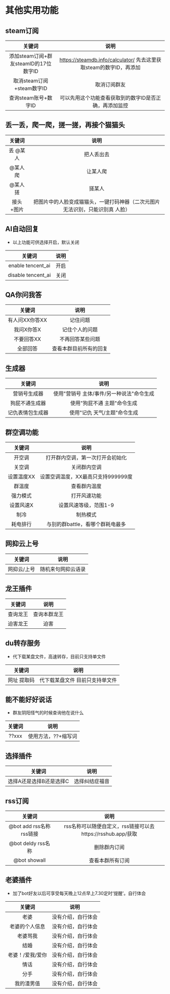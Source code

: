 # 其他实用功能

## steam订阅
| 关键词 | 说明 |
| :----:| :----: | 
|添加steam订阅+群友steamID的17位数字ID|https://steamdb.info/calculator/ 先去这里获取steam的数字ID，再添加|
|取消steam订阅+steam数字ID|取消订阅群友|
|查询steam账号+数字ID|可以先用这个功能查看获取到的数字ID是否正确，再添加监控|

## 丢一丢，爬一爬，搓一搓，再接个猫猫头
| 关键词 | 说明 |
| :----:| :----: | 
|丢 @某人|把人丢出去|
|@某人 爬|让某人爬|
|@某人 搓|搓某人|
|接头+图片|把图片中的人脸变成猫猫头，一键打码神器（二次元图片无法识别，只能识别真 人脸）|

## AI自动回复
- 以上功能可供选择开启，默认关闭

| 关键词 | 说明 |
| :----:| :----: | 
|enable tencent_ai|开启|
|disable tencent_ai|关闭|

## QA你问我答
| 关键词 | 说明 |
| :----:| :----: | 
|有人问XX你答XX|记住问题|
|我问X你答X|记住个人的问题|
|不要回答XX|不再回答某些问题|
|全部回答|查看本群目前所有的回复|

## 生成器
| 关键词 | 说明 |
| :----:| :----: | 
|营销号生成器|使用"营销号 主体/事件/另一种说法"命令生成|
|狗屁不通生成器|使用"狗屁不通 主题"命令生成|
|记仇表情包生成器|使用"记仇 天气/主题"命令生成|

## 群空调功能
| 关键词 | 说明 |
| :----:| :----: | 
|开空调|打开群内空调，第一次打开会初始化|
|关空调|关闭群内空调|
|设置温度XX|设置空调温度，XX最高只支持999999度|
|群温度|查看群内温度|
|强力模式|打开风速功能|
|设置风速X|设置风速等级，范围1-9|
|制冷|制热模式|切换空调模式|
|耗电排行|与别的群battle，看哪个群耗电最多|

## 网抑云上号
| 关键词 | 说明 |
| :----:| :----: | 
|网抑云/上号|随机来句网抑云语录|

## 龙王插件
| 关键词 | 说明 |
| :----:| :----: | 
|查询龙王|查询本群龙王|
|迫害龙王|迫害|

## du转存服务
- 代下载某盘文件，高速转存，目前只支持单文件

| 关键词 | 说明 |
| :----:| :----: | 
|网址 提取码|代下载某盘文件 目前只支持单文件|

## 能不能好好说话
- 群友阴阳怪气的时候查询他在说什么

| 关键词 | 说明 |
| :----:| :----: | 
|??xxx|使用方法，??+缩写词|

## 选择插件

| 关键词 | 说明 |
| :----:| :----: | 
|选择A还是选择B还是选择C|选择纠结症福音|

## rss订阅

| 关键词 | 说明 |
| :----:| :----: | 
|@bot add rss名称 rss链接|rss名称可以随便自定义，rss链接可以去https://rsshub.app/获取|
|@bot deldy rss名称|删除群内订阅|
|@bot showall|查看本群所有订阅|

## 老婆插件
- 加了bot好友以后可享受每天晚上12点早上7.30定时‘提醒’。自行体会

| 关键词 | 说明 |
| :----:| :----: | 
|老婆|没有介绍，自行体会|
|老婆的个人信息|没有介绍，自行体会|
|老婆骂我|没有介绍，自行体会|
|结婚|没有介绍，自行体会|
|老婆！/爱我/爱你|没有介绍，自行体会|
|情话|没有介绍，自行体会|
|分手|没有介绍，自行体会|
|我的渣男值|没有介绍，自行体会|